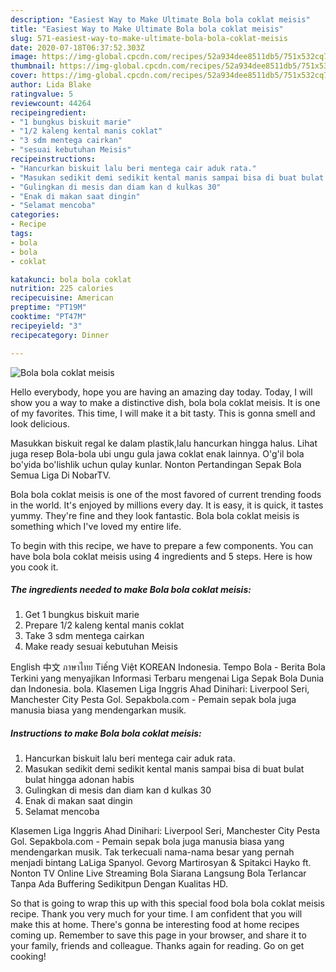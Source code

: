 ```yaml
---
description: "Easiest Way to Make Ultimate Bola bola coklat meisis"
title: "Easiest Way to Make Ultimate Bola bola coklat meisis"
slug: 571-easiest-way-to-make-ultimate-bola-bola-coklat-meisis
date: 2020-07-18T06:37:52.303Z
image: https://img-global.cpcdn.com/recipes/52a934dee8511db5/751x532cq70/bola-bola-coklat-meisis-foto-resep-utama.jpg
thumbnail: https://img-global.cpcdn.com/recipes/52a934dee8511db5/751x532cq70/bola-bola-coklat-meisis-foto-resep-utama.jpg
cover: https://img-global.cpcdn.com/recipes/52a934dee8511db5/751x532cq70/bola-bola-coklat-meisis-foto-resep-utama.jpg
author: Lida Blake
ratingvalue: 5
reviewcount: 44264
recipeingredient:
- "1 bungkus biskuit marie"
- "1/2 kaleng kental manis coklat"
- "3 sdm mentega cairkan"
- "sesuai kebutuhan Meisis"
recipeinstructions:
- "Hancurkan biskuit lalu beri mentega cair aduk rata."
- "Masukan sedikit demi sedikit kental manis sampai bisa di buat bulat bulat hingga adonan habis"
- "Gulingkan di mesis dan diam kan d kulkas 30"
- "Enak di makan saat dingin"
- "Selamat mencoba"
categories:
- Recipe
tags:
- bola
- bola
- coklat

katakunci: bola bola coklat 
nutrition: 225 calories
recipecuisine: American
preptime: "PT19M"
cooktime: "PT47M"
recipeyield: "3"
recipecategory: Dinner

---
```



![Bola bola coklat meisis](https://img-global.cpcdn.com/recipes/52a934dee8511db5/751x532cq70/bola-bola-coklat-meisis-foto-resep-utama.jpg)

Hello everybody, hope you are having an amazing day today. Today, I will show you a way to make a distinctive dish, bola bola coklat meisis. It is one of my favorites. This time, I will make it a bit tasty. This is gonna smell and look delicious.

Masukkan biskuit regal ke dalam plastik,lalu hancurkan hingga halus. Lihat juga resep Bola-bola ubi ungu gula jawa coklat enak lainnya. O&#39;g&#39;il bola bo&#39;yida bo&#39;lishlik uchun qulay kunlar. Nonton Pertandingan Sepak Bola Semua Liga Di NobarTV.

Bola bola coklat meisis is one of the most favored of current trending foods in the world. It's enjoyed by millions every day. It is easy, it is quick, it tastes yummy. They're fine and they look fantastic. Bola bola coklat meisis is something which I've loved my entire life.


To begin with this recipe, we have to prepare a few components. You can have bola bola coklat meisis using 4 ingredients and 5 steps. Here is how you cook it.

<!--inarticleads1-->

##### The ingredients needed to make Bola bola coklat meisis:

1. Get 1 bungkus biskuit marie
1. Prepare 1/2 kaleng kental manis coklat
1. Take 3 sdm mentega cairkan
1. Make ready sesuai kebutuhan Meisis


English 中文 ภาษาไทย Tiếng Việt KOREAN Indonesia. Tempo Bola - Berita Bola Terkini yang menyajikan Informasi Terbaru mengenai Liga Sepak Bola Dunia dan Indonesia. bola. Klasemen Liga Inggris Ahad Dinihari: Liverpool Seri, Manchester City Pesta Gol. Sepakbola.com - Pemain sepak bola juga manusia biasa yang mendengarkan musik. 

<!--inarticleads2-->

##### Instructions to make Bola bola coklat meisis:

1. Hancurkan biskuit lalu beri mentega cair aduk rata.
1. Masukan sedikit demi sedikit kental manis sampai bisa di buat bulat bulat hingga adonan habis
1. Gulingkan di mesis dan diam kan d kulkas 30
1. Enak di makan saat dingin
1. Selamat mencoba


Klasemen Liga Inggris Ahad Dinihari: Liverpool Seri, Manchester City Pesta Gol. Sepakbola.com - Pemain sepak bola juga manusia biasa yang mendengarkan musik. Tak terkecuali nama-nama besar yang pernah menjadi bintang LaLiga Spanyol. Gevorg Martirosyan &amp; Spitakci Hayko ft. Nonton TV Online Live Streaming Bola Siarana Langsung Bola Terlancar Tanpa Ada Buffering Sedikitpun Dengan Kualitas HD. 

So that is going to wrap this up with this special food bola bola coklat meisis recipe. Thank you very much for your time. I am confident that you will make this at home. There's gonna be interesting food at home recipes coming up. Remember to save this page in your browser, and share it to your family, friends and colleague. Thanks again for reading. Go on get cooking!

